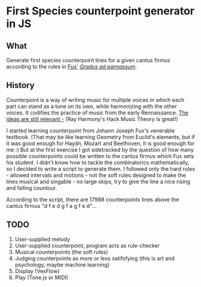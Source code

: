 First Species counterpoint generator in JS
==========================================

## What

Generate first species counterpoint lines for a given cantus firmus according to the rules in [Fux'](https://en.wikipedia.org/wiki/Johann_Joseph_Fux) [_Gradus ad parnassum_](https://books.wwnorton.com/books/detail.aspx?id=17569).

## History

Counterpoint is a way of writing music for multiple voices in which each part can stand as a tune on its own, while harmonizing with the other voices. It codifies the practice of music from the early Rennaissance. [The ideas are still relevant -](https://www.youtube.com/watch?v=PI631Vq3qn4) (Ray Harmony's Hack Music Theory is great!)

I started learning counterpoint from Johann Joseph Fux's venerable textbook. (That may be like learning Geometry from Euclid's elements, but if it was good enough for Haydn, Mozart and Beethoven, it is good enough for me :) But at the first exercise I got sidetracked by the question of how many possible counterpoints could be written to the cantus firmus which Fux sets his student. I didn't know how to tackle the combinatorics mathematically, so I decided to write a script to generate them. I followed only the hard rules - allowed intervals and motions - not the soft rules designed to make the lines musical and singable - no large skips, try to give the line a nice rising and falling countour.

According to the script, there are 17988 counterpoints lines above the cantus firmus "d f e d g f a g f e d"...

## TODO

1. User-supplied melody
2. User-supplied counterpoint, program acts as rule-checker
3. Musical counterpoints (the soft rules)
4. Judging counterpoints as more or less satifsfying (this is art and psychology, maybe machine learning)
5. Display (VexFlow)
6. Play (Tone.js or MIDI)

